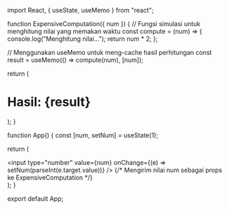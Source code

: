 import React, { useState, useMemo } from "react";

function ExpensiveComputation({ num }) {
  // Fungsi simulasi untuk menghitung nilai yang memakan waktu
  const compute = (num) => {
    console.log("Menghitung nilai...");
    return num * 2;
  };

  // Menggunakan useMemo untuk meng-cache hasil perhitungan
  const result = useMemo(() => compute(num), [num]);

  return (
    <div>
      <h1>Hasil: {result}</h1>
    </div>
  );
}

function App() {
  const [num, setNum] = useState(1);

  return (
    <div>
      <input
        type="number"
        value={num}
        onChange={(e) => setNum(parseInt(e.target.value))}
      />
      {/* Mengirim nilai num sebagai props ke ExpensiveComputation */}
      <ExpensiveComputation num={num} />
    </div>
  );
}

export default App;
